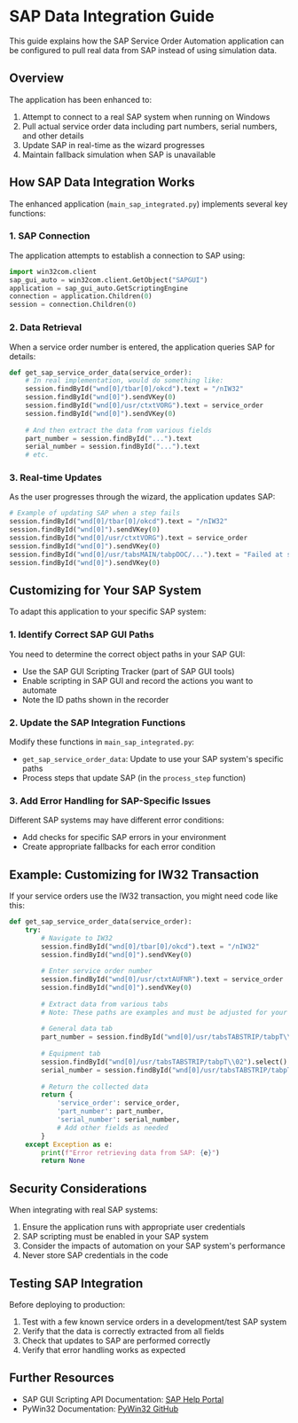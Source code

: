 # SAP Data Integration Guide

This guide explains how the SAP Service Order Automation application can be configured to pull real data from SAP instead of using simulation data.

## Overview

The application has been enhanced to:
1. Attempt to connect to a real SAP system when running on Windows
2. Pull actual service order data including part numbers, serial numbers, and other details
3. Update SAP in real-time as the wizard progresses
4. Maintain fallback simulation when SAP is unavailable

## How SAP Data Integration Works

The enhanced application (`main_sap_integrated.py`) implements several key functions:

### 1. SAP Connection

The application attempts to establish a connection to SAP using:
```python
import win32com.client
sap_gui_auto = win32com.client.GetObject("SAPGUI")
application = sap_gui_auto.GetScriptingEngine
connection = application.Children(0)
session = connection.Children(0)
```

### 2. Data Retrieval

When a service order number is entered, the application queries SAP for details:
```python
def get_sap_service_order_data(service_order):
    # In real implementation, would do something like:
    session.findById("wnd[0]/tbar[0]/okcd").text = "/nIW32"
    session.findById("wnd[0]").sendVKey(0)
    session.findById("wnd[0]/usr/ctxtVORG").text = service_order
    session.findById("wnd[0]").sendVKey(0)
    
    # And then extract the data from various fields
    part_number = session.findById("...").text
    serial_number = session.findById("...").text
    # etc.
```

### 3. Real-time Updates

As the user progresses through the wizard, the application updates SAP:
```python
# Example of updating SAP when a step fails
session.findById("wnd[0]/tbar[0]/okcd").text = "/nIW32"
session.findById("wnd[0]").sendVKey(0)
session.findById("wnd[0]/usr/ctxtVORG").text = service_order
session.findById("wnd[0]").sendVKey(0)
session.findById("wnd[0]/usr/tabsMAIN/tabpDOC/...").text = "Failed at step X: Details..."
session.findById("wnd[0]").sendVKey(0)
```

## Customizing for Your SAP System

To adapt this application to your specific SAP system:

### 1. Identify Correct SAP GUI Paths

You need to determine the correct object paths in your SAP GUI:
- Use the SAP GUI Scripting Tracker (part of SAP GUI tools)
- Enable scripting in SAP GUI and record the actions you want to automate
- Note the ID paths shown in the recorder

### 2. Update the SAP Integration Functions

Modify these functions in `main_sap_integrated.py`:
- `get_sap_service_order_data`: Update to use your SAP system's specific paths
- Process steps that update SAP (in the `process_step` function)

### 3. Add Error Handling for SAP-Specific Issues

Different SAP systems may have different error conditions:
- Add checks for specific SAP errors in your environment
- Create appropriate fallbacks for each error condition

## Example: Customizing for IW32 Transaction

If your service orders use the IW32 transaction, you might need code like this:

```python
def get_sap_service_order_data(service_order):
    try:
        # Navigate to IW32
        session.findById("wnd[0]/tbar[0]/okcd").text = "/nIW32"
        session.findById("wnd[0]").sendVKey(0)
        
        # Enter service order number
        session.findById("wnd[0]/usr/ctxtAUFNR").text = service_order
        session.findById("wnd[0]").sendVKey(0)
        
        # Extract data from various tabs
        # Note: These paths are examples and must be adjusted for your system
        
        # General data tab
        part_number = session.findById("wnd[0]/usr/tabsTABSTRIP/tabpT\\01/ssubSUB_DATA:SAPLIQS0:7235/subGENERAL:SAPLIQS0:7212/txtLTAP-MATNR").text
        
        # Equipment tab
        session.findById("wnd[0]/usr/tabsTABSTRIP/tabpT\\02").select()
        serial_number = session.findById("wnd[0]/usr/tabsTABSTRIP/tabpT\\02/ssubSUB_DATA:SAPLIQS0:7236/subOBJ:SAPLIQS0:7322/txtVIQMEL-SERGE").text
        
        # Return the collected data
        return {
            'service_order': service_order,
            'part_number': part_number,
            'serial_number': serial_number,
            # Add other fields as needed
        }
    except Exception as e:
        print(f"Error retrieving data from SAP: {e}")
        return None
```

## Security Considerations

When integrating with real SAP systems:
1. Ensure the application runs with appropriate user credentials
2. SAP scripting must be enabled in your SAP system
3. Consider the impacts of automation on your SAP system's performance
4. Never store SAP credentials in the code

## Testing SAP Integration

Before deploying to production:
1. Test with a few known service orders in a development/test SAP system
2. Verify that the data is correctly extracted from all fields
3. Check that updates to SAP are performed correctly
4. Verify that error handling works as expected

## Further Resources

- SAP GUI Scripting API Documentation: [SAP Help Portal](https://help.sap.com/viewer/b47d018c3b9b45e897faf66a6c0885a8/LATEST/en-US)
- PyWin32 Documentation: [PyWin32 GitHub](https://github.com/mhammond/pywin32)